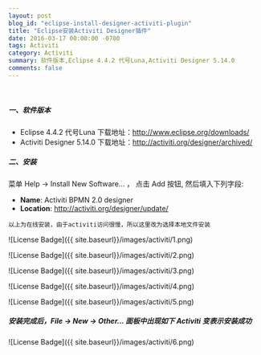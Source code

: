 ```yaml
---
layout: post
blog_id: "eclipse-install-designer-activiti-plugin"
title: "Eclipse安装Activiti Designer插件"
date: 2016-03-17 00:00:00 -0700
tags: Activiti
category: Activiti
summary: 软件版本,Eclipse 4.4.2 代号Luna,Activiti Designer 5.14.0
comments: false
---
```

<br>

##### **一、软件版本**

+ Eclipse 4.4.2 代号Luna   下载地址：<a href="http://www.eclipse.org/downloads/">http://www.eclipse.org/downloads/</a>
+ Activiti Designer 5.14.0 下载地址：<a href="http://activiti.org/designer/archived/">http://activiti.org/designer/archived/</a>

##### **二、安装**

菜单 Help -> Install New Software... ， 点击 Add 按钮, 然后填入下列字段:

+ **Name**: Activiti BPMN 2.0 designer
+ **Location**: http://activiti.org/designer/update/

`以上为在线安装，由于activiti访问很慢，所以这里改为选择本地文件安装`

![License Badge]({{ site.baseurl}}/images/activiti/1.png)

![License Badge]({{ site.baseurl}}/images/activiti/2.png)

![License Badge]({{ site.baseurl}}/images/activiti/3.png)

![License Badge]({{ site.baseurl}}/images/activiti/4.png)

![License Badge]({{ site.baseurl}}/images/activiti/5.png)

##### **安装完成后，File -> New -> Other... 面板中出现如下 Activiti 变表示安装成功**

![License Badge]({{ site.baseurl}}/images/activiti/6.png)

<br>
